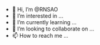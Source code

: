 - 👋 Hi, I’m @RNSAO
- 👀 I’m interested in ...
- 🌱 I’m currently learning ...
- 💞️ I’m looking to collaborate on ...
- 📫 How to reach me ...

<!---
RNSAO/RNSAO is a ✨ special ✨ repository because its `README.md` (this file) appears on your GitHub profile.
You can click the Preview link to take a look at your changes.
--->
